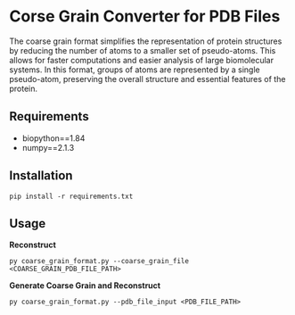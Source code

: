 # Corse Grain Converter for PDB Files

The coarse grain format simplifies the representation of protein structures by reducing the number of atoms to a smaller set of pseudo-atoms. This allows for faster computations and easier analysis of large biomolecular systems. In this format, groups of atoms are represented by a single pseudo-atom, preserving the overall structure and essential features of the protein.

## Requirements

- biopython==1.84
- numpy==2.1.3

## Installation

```
pip install -r requirements.txt
```

## Usage

**Reconstruct**
```
py coarse_grain_format.py --coarse_grain_file <COARSE_GRAIN_PDB_FILE_PATH>
```

**Generate Coarse Grain and Reconstruct**
```
py coarse_grain_format.py --pdb_file_input <PDB_FILE_PATH>
```
